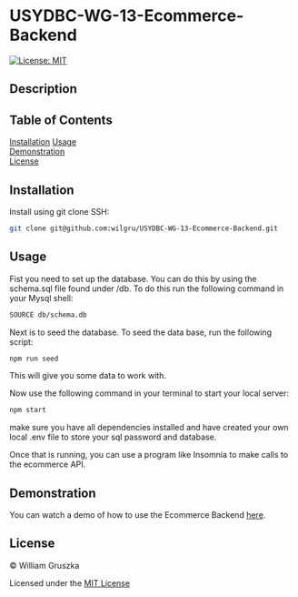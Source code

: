 # USYDBC-WG-13-Ecommerce-Backend
[![License: MIT](https://img.shields.io/badge/License-MIT-yellow.svg)](https://opensource.org/licenses/MIT)

## Description

 

## Table of Contents
 
[Installation](#Installation)
[Usage](#Usage)   
[Demonstration](#Demonstration)  
[License](#License)    

<a name="Installation"></a>
## Installation

Install using git clone SSH:

```bash
git clone git@github.com:wilgru/USYDBC-WG-13-Ecommerce-Backend.git
```

<a name="Usage"></a>
## Usage

Fist you need to set up the database. You can do this by using the schema.sql file found under /db. To do this run the following command in your Mysql shell:

```bash
SOURCE db/schema.db
```

Next is to seed the database. To seed the data base, run the following script:

```bash
npm run seed
```

This will give you some data to work with.

Now use the following command in your terminal to start your local server:

```bash
npm start
```

make sure you have all dependencies installed and have created your own local .env file to store your sql password and database.

Once that is running, you can use a program like Insomnia to make calls to the ecommerce API.

<a name="Demonstration"></a>
## Demonstration

You can watch a demo of how to use the Ecommerce Backend [here](https://drive.google.com/file/d/1gfxpNGyqjZV-zxyJHhJ3N7Nlo2BHTzI-/view?usp=sharing).

<a name="License"></a>
## License

&copy; William Gruszka

Licensed under the [MIT License](./LICENSE.txt)

